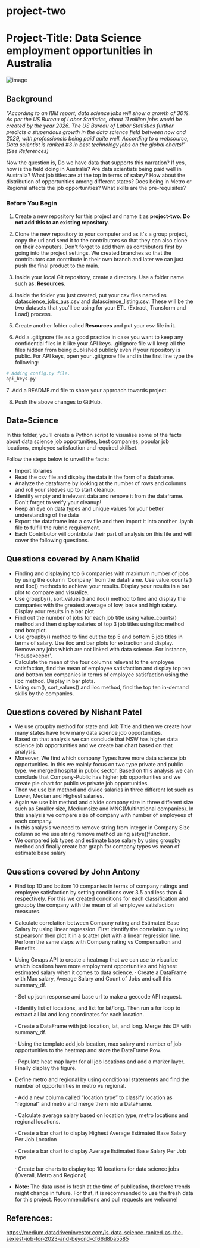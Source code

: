 # project-two

# Project-Title: Data Science employment opportunities in Australia

![image](https://user-images.githubusercontent.com/109832565/190567544-cf01d579-eb63-4f88-a4e2-c3a6665e6c0c.png)


## Background

_"According to an IBM report, data science jobs will show a growth of 30%. As per the US Bureau of Labor Statistics, about 11 million jobs would be created by the year 2026. The US Bureau of Labor Statistics further predicts a stupendous growth in the data science field between now and 2029, with professionals being paid quite well. According to a websource, Data scientist is ranked #3 in best technology jobs on the global charts!"(See References)_

Now the question is, Do we have data that supports this narration? If yes, how is the field doing in Australia? Are data scientists being paid well in Australia? What job titles are at the top in terms of salary? How about the distribution of opportunities among different states? Does being in Metro or Regional affects the job opportunities? What skills are the pre-requisites? 

### Before You Begin

1. Create a new repository for this project and name it as **project-two**. 
   **Do not add this to an existing repository**.

2. Clone the new repository to your computer and as it's a group project, copy the url and send it to the contributors so that they can also clone on their computers. Don't forget to add them as contributors first by going into the project settings. We created branches so that the contributors can contribute in their own branch and later we can just push the final product to the main.

3. Inside your local Git repository, create a directory. Use a folder name such as: **Resources**.

4. Inside the folder you just created, put your csv files named as datascience_jobs_aus.csv and datascience_listing.csv. These will be the two datasets that you'll be using for your ETL (Extract, Transform and Load) process.

5. Create another folder called **Resources** and put your csv file in it.

6. Add a .gitignore file as a good practice in case you want to keep any confidential files in it like your API keys. .gitignore file will keep all the files hidden from being published publicly even if your repository is public. For API keys, open your .gitignore file and in the first line type the following:

```python
# Adding config.py file.
api_keys.py
```

7 .Add a README.md file to share your approach towards project.

8. Push the above changes to GitHub.

## Data-Science

In this folder, you'll create a Python script to visualise some of the facts about data science job opportunities, best companies, popular job locations, employee satisfaction and required skillset.

Follow the steps below to unveil the facts:

- Import libraries
- Read the csv file and display the data in the form of a dataframe.
- Analyze the dataframe by looking at the number of rows and columns and roll your sleeves up to start cleanup.
- Identify empty and irrelevant data and remove it from the dataframe. Don't forget to verify your cleanup!
- Keep an eye on data types and unique values for your better understanding of the data
- Export the dataframe into a csv file and then import it into another .ipynb file to fulfill the rubric requirement.
- Each Contributor will contribute their part of analysis on this file and will cover the following questions.

## Questions covered by Anam Khalid
- Finding and displaying top 6 companies with maximum number of jobs by using the column 'Company' from the dataframe. Use value_counts() and iloc() methods to achieve
  your results. Display your results in a bar plot to compare and visualize.
- Use groupby(), sort_values() and iloc() method to find and display the companies with the greatest average of low, base and high salary. Display your results in a
  bar plot.
- Find out the number of jobs for each job title using value_counts() method and then display salaries of top 3 job titles using iloc method and box plot.
- Use groupby() method to find out the top 5 and bottom 5 job titles in terms of salary. Use iloc and bar plots for extraction and display. Remove any jobs which are
  not linked with data science. For instance, 'Housekeeper'.
- Calculate the mean of the four columns relevant to the employee satisfaction, find the mean of employee satisfaction and display top ten and bottom ten companies in   terms of employee satisfaction using the iloc method. Display in bar plots.
- Using sum(), sort_values() and iloc method, find the top ten in-demand skills by the companies.

## Questions covered by Nishant Patel
- We use groupby method for state and Job Title and then we create how many states have how many data science job opportunities. 
- Based on that analysis we can conclude that NSW has higher data science job opportunities and we create bar chart based on that analysis.
- Moreover, We find which company Types have more data science job opportunities. In this we mainly focus on two type private and public type. we merged hospital in     public sector. Based on this analysis we can conclude that Company-Public has higher job opportunities and we create pie chart for public vs private job
  opportunities.
- Then we use bin method and divide salaries in three different lot such as Lower, Median and Highest salaries.
- Again we use bin method and divide company size in three different size such as Smaller size, Mediumsize and MNC(Multinational companies). In this analysis we 
  compare size of company with number of employees of each company. 
- In this analysis we need to remove string from integer in Company Size column so we use string remove method using astye()function.
- We compared job types and estimate base salary by using groupby method and finally create bar graph for company types vs mean of estimate base salary 

## Questions covered by John Antony

- Find top 10 and bottom 10 companies in terms of company ratings and employee satisfaction by setting conditions over 3.5 and less than 4 respectively. For this we created conditions for each classification and groupby the company with the mean of all employee satisfaction measures.
- Calculate correlation between Company rating and Estimated Base Salary by using linear regression. First identify the correlation by using st.pearsonr then plot it in a scatter plot with a linear regression line. Perform the same steps with Company rating vs Compensation and Benefits.
- Using Gmaps API to create a heatmap that we can use to visualize which locations have more employment opportunities and highest estimated salary when it comes to data science.
  ·        Create a DataFrame with Max salary, Average Salary and Count of Jobs and call this summary_df.

  ·        Set up json response and base url to make a geocode API request.

  ·        Identify list of locations, and list for lat/long. Then run a for loop to extract all lat and long coordinates for each location.

  ·        Create a DataFrame with job location, lat, and long. Merge this DF with summary_df.

  ·        Using the template add job location, max salary and number of job opportunities to the heatmap and store the DataFrame Row.

  ·        Populate heat map layer for all job locations and add a marker layer. Finally display the figure.

- Define metro and regional by using conditional statements and find the number of opportunities in metro vs regional.

   ·        Add a new column called “location type” to classify location as "regional" and metro and merge them into a DataFrame.

   ·        Calculate average salary based on location type, metro locations and regional locations.

   ·        Create a bar chart to display Highest Average Estimated Base Salary Per Job Location

   ·        Create a bar chart to display Average Estimated Base Salary Per Job type

   ·        Create bar charts to display top 10 locations for data science jobs (Overall, Metro and Regional)


- **Note:** The data used is fresh at the time of publication, therefore trends might change in future. For that, it is recommended to use the fresh data for this project. Recommendations and pull requests are welcome!
 
## References:
https://medium.datadriveninvestor.com/is-data-science-ranked-as-the-sexiest-job-for-2023-and-beyond-cf66d8ba5585
